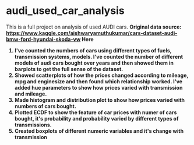 # audi_used_car_analysis

This is a full project on analysis of used AUDI cars. <b>
Original data source: https://www.kaggle.com/aishwaryamuthukumar/cars-dataset-audi-bmw-ford-hyundai-skoda-vw
Here

1. I've counted the numbers of cars using different types of fuels, transmission systems, models. I've counted the number of different models of audi cars bought over years and then showed them in barplots to get the full sense of the dataset.
2. Showed scatterplots of how the prices changed according to mileage, mpg and enginesize and then found which relationship worked. I've added hue parameters to show how prices varied with transmission and mileage.
3. Made histogram and distribution plot to show how prices varied with numbers of cars bought.
4. Plotted ECDF to show the feature of car prices with numer of cars bought, it's probability and probability varied by different types of transmissions.
5. Created boxplots of different numeric variables and it's change with transmission
